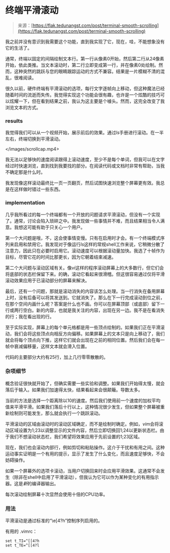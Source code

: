<!--yml

category: 未分类

date: 2024-05-27 14:29:51

-->

# 终端平滑滚动

> 来源：[https://flak.tedunangst.com/post/terminal-smooth-scrolling](https://flak.tedunangst.com/post/terminal-smooth-scrolling)

我之前并没有意识到我需要这个功能，直到我实现了它，现在，哇，不能想象没有它的生活了。

通常，终端以固定的间隔绘制文本行。第一行从像素0开始，然后第二行从24像素开始，依此类推。当文本滚动时，第二行立即变成第一行，并在像素0处绘制。然而，这种突然的跳跃与您的眼睛跟踪运动的方式不兼容。结果是一片模糊不清的混乱，很难阅读。

很久以前，硬件终端有平滑滚动的选项，每行文字逐帧向上移动，但这种魔法已经随着时间的流逝而失传。我觉得实现这个功能会很有趣，也许是一个炫酷的技巧可以炫耀一下，但在看到结果之前，我认为这主要是个噱头。然而，这完全改变了我浏览文本的方式。

### results

我觉得我们可以从一个视频开始，展示前后的效果。通过*ls*手册进行滚动。在一半左右，终端切换到平滑滚动。

</images/scrollcap.mp4>

我无法以足够快的速度阅读跟得上滚动速度，至少不是每个单词，但我可以在文字经过时快速浏览，直到找到我要找的部分。在阅读代码或文档时非常有帮助，当我不确定那是什么时。

我发现像这样滚动最终比一页一页翻页，然后试图快速浏览整个屏幕更有效。我总是在这样做时错过一些东西。

### implementation

几乎我所看过的每一个终端都有一个开放的问题请求平滑滚动，但没有一个实现了。通常，讨论会陷入琐碎之中。我发现做一些事情并不难，而且结果相当令人满意。我想这可能有助于只关心一个用户。

第一个大问题是哦，不，这会使事情变慢。只有在启用时才会。有一个终端模式序列来启用和禁用它。我发现对于像运行*ls*这样的常规shell工作来说，它稍微分散了注意力，因此只在必要时启用它。滚动速度可以根据滚动量加快。我选了十帧作为目标，尽管它花的时间比那更长，因为它朝着结束减速。

第二个大问题与滚动区域有关。像*vi*这样的程序滚动屏幕上的大多数行，但它们会将底部的状态栏保留下来。的确，滚动它看起来很滑稽。但这很容易通过仅将平滑滚动效果应用于已滚动部分的屏幕来解决。

最后，还有一个问题，那就是滚动消失的内容该怎么处理。当一行消失在备用屏幕上时，没有后备可以将其发送到。它就消失了。那么在下一行完成滚动到位之前，在那个空间内画什么呢？答案是什么也不画。你可以在屏幕顶部（或底部）留下一行或两行空白。新的内容，也就是我关注的内容，出现在另一边。我不是在看消失的行；我在看出现的行。

至于实际实现，屏幕上的每个单元格都是用一些顶点绘制的。如果我们正在平滑滚动，我们会将这些顶点向相反方向偏移。如果屏幕上的文本只是向上移动了，我们就会将每个顶点向下推，这样它们就会出现在之前的相同位置。然后我们会在每一帧中衰减偏移量，这样文本就会滑入位置。

代码的主要部分大约有25行，加上几行零零散散的。

### 杂项细节

概念验证很快就开始了，但确实需要一些实验和调整。如果我们开始得太慢，就会落后于输入。如果我们加速得太快，结果看起来会很颠簸。导数太多。

当前的方法是选择一个距离除以10的速度。然后我们使用前一个速度的加权平均值来平滑平滑。如果我们落后十行以上，这种情况很少发生，但如果整个屏幕被重新绘制则可能发生，那么就会执行一个跳跃滚动。

平滑滚动的区域由滚动时的滚动区域确定，而不是绘制时确定。例如，*vim*会将滚动区域设置为1;23以调整显示的文件内容，然后立即切换回1;24以更新状态栏。由于我们不想滚动状态栏，我们希望将效果应用于先前设置的1;23区域。

现在，我们也会滚动内部行，例如剪切和粘贴操作。这介于干扰和有用之间。这种运动事实证明是一个有用的提示，显示了发生了什么变化，而且速度足够快，不会妨碍操作。

如果一个屏幕外的选项卡滚动，当用户切换回来时会应用平滑效果。这通常不会发生（除非在shell中启用了平滑滚动），但我认为它可以作为某种变化的有用指示器。这是*新*的编译器输出。

每次滚动绘制屏幕十次显然会使用十倍的CPU功率。

### 用法

平滑滚动是通过标准的“\e[4?h”控制序列启用的。

有用的 .vimrc：

```
set t_TI=^[[4?h
set t_TE=^[[4?l
```
